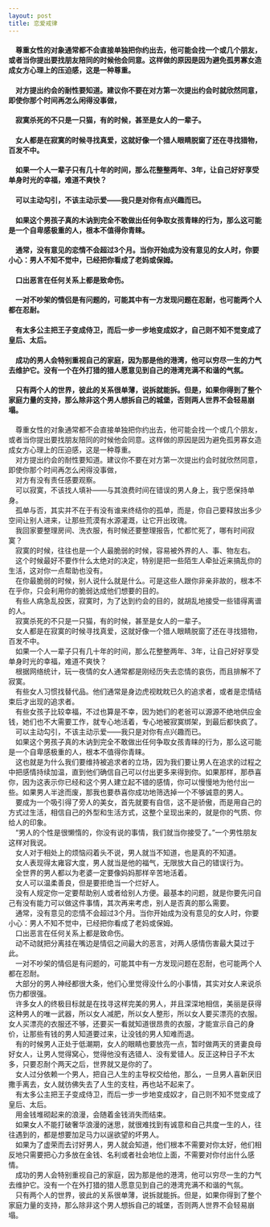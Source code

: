 ```yaml
---
layout: post
title: 恋爱戒律
---
```

#### &#8195;尊重女性的对象通常都不会直接单独把你约出去，他可能会找一个或几个朋友，或者当你提出要找朋友陪同的时候他会同意。这样做的原因是因为避免孤男寡女造成女方心理上的压迫感，这是一种尊重。               
#### &#8195;对方提出约会的耐性要知道。建议你不要在对方第一次提出约会时就欣然同意，即使你那个时间再怎么闲得没事做，               
#### &#8195;寂寞杀死的不只是一只猫，有的时候，甚至是女人的一辈子。               
#### &#8195;女人都是在寂寞的时候寻找真爱，这就好像一个猎人眼睛脱窗了还在寻找猎物，百发不中。               
#### &#8195;如果一个人一辈子只有几十年的时间，那么花整整两年、3年，让自己好好享受单身时光的幸福，难道不爽快？               
#### &#8195;可以主动勾引，不该主动示爱——我只是对你有点兴趣而已。               
#### &#8195;如果这个男孩子真的木讷到完全不敢做出任何争取女孩青睐的行为，那么这可能是一个自卑感极重的人，根本不值得你青睐。               
#### &#8195;通常，没有意见的恋情不会超过3个月。当你开始成为没有意见的女人时，你要小心：男人不知不觉中，已经把你看成了老妈或保姆。         
#### &#8195;口出恶言在任何关系上都是致命伤。               
#### &#8195;一对不吵架的情侣是有问题的，可能其中有一方发现问题在忍耐，也可能两个人都在忍耐。               
#### &#8195;有太多公主把王子变成侍卫，而后一步一步地变成奴才，自己则不知不觉变成了皇后、太后。               
#### &#8195;成功的男人会特别重视自己的家庭，因为那是他的港湾，他可以穷尽一生的力气去维护它。没有一个在外打猎的猎人愿意见到自己的港湾充满不和谐的气氛。               
#### &#8195;只有两个人的世界，彼此的关系很单薄，说拆就能拆。但是，如果你得到了整个家庭力量的支持，那么除非这个男人想拆自己的城堡，否则两人世界不会轻易崩塌。                     
<!-- more -->
&#8195;尊重女性的对象通常都不会直接单独把你约出去，他可能会找一个或几个朋友，或者当你提出要找朋友陪同的时候他会同意。这样做的原因是因为避免孤男寡女造成女方心理上的压迫感，这是一种尊重。               
&#8195;对方提出约会的耐性要知道。建议你不要在对方第一次提出约会时就欣然同意，即使你那个时间再怎么闲得没事做，               
&#8195;对方有没有责任感要观察。               
&#8195;可以寂寞，不该找人填补——与其浪费时间在错误的男人身上，我宁愿保持单身。               
&#8195;孤单与否，其实并不在于有没有谁来终结你的孤单，而是，你自己要释放出多少空间让别人进来，让那些荒漠有水源灌溉，让它开出玫瑰。               
&#8195;我回家要整理房间、洗衣服，有时候还要整理报告，忙都忙死了，哪有时间寂寞？               
&#8195;寂寞的时候，往往也是一个人最脆弱的时候，容易被外界的人、事、物左右。               
&#8195;这个时候最好不要作什么太绝对的决定，特别是把一些陌生人牵扯近来搞乱你的生活，这对你一点帮助也没有。               
&#8195;在你最脆弱的时候，别人说什么就是什么。可是这些人跟你非亲非故的，根本不在乎你，只会利用你的脆弱达成他们想要的目的。               
&#8195;有些人病急乱投医，寂寞时，为了达到约会的目的，就胡乱地接受一些错得离谱的人。               
&#8195;寂寞杀死的不只是一只猫，有的时候，甚至是女人的一辈子。               
&#8195;女人都是在寂寞的时候寻找真爱，这就好像一个猎人眼睛脱窗了还在寻找猎物，百发不中。               
&#8195;如果一个人一辈子只有几十年的时间，那么花整整两年、3年，让自己好好享受单身时光的幸福，难道不爽快？               
&#8195;根据网络统计，玩一夜情的女人通常都是刚经历失去恋情的哀伤，而且排解不了寂寞。               
&#8195;有些女人习惯找替代品。他们通常是身边虎视眈眈已久的追求者，或者是恋情结束后才出现的追求者。               
&#8195;有些女孩子比较幸福，不过也算是不幸，因为她们的老爸可以源源不绝地供应金钱，她们也不大需要工作，就专心地活着，专心地被寂寞绑架，到最后都快疯了。               
&#8195;可以主动勾引，不该主动示爱——我只是对你有点兴趣而已。               
&#8195;如果这个男孩子真的木讷到完全不敢做出任何争取女孩青睐的行为，那么这可能是一个自卑感极重的人，根本不值得你青睐。               
&#8195;这也就是为什么我们要维持被追求者的立场，因为我们要让男人在追求的过程之中把感情持续加温，直到他们确信自己可以付出更多来得到你。如果那样，那恭喜你，因为这表示你已经和这个男人建立起不错的感情，你可以慢慢地为他付出一些。如果男人半途而废，那我也要恭喜你成功地筛选掉一个不够诚意的男人。               
&#8195;要成为一个吸引得了旁人的美女，首先就要有自信，这不是骄傲，而是用自己的方式过生活，相信自己的外型和生活方式，这整个呈现出来的，就是你的气质、你给人的印象。                  
&#8195;“男人的个性是很懒惰的，你没有说的事情，我们就当你接受了。”一个男性朋友这样对我说。               
&#8195;女人对于相处上的烦恼闷着头不说，男人就当不知道，也是真的不知道。               
&#8195;女人表现得太雍容大度，男人就当是他的福气，无限放大自己的错误行为。               
&#8195;全世界的男人都以为老婆一定要像妈妈那样辛苦地活着。               
&#8195;女人可以温柔善良，但是要拒绝当一个烂好人。               
&#8195;没有人规定你一定要帮助别人或者给别人方便。最基本的问题，就是你要先问自己有没有能力可以做这件事情，其次再来考虑，别人是否真的那么需要。               
&#8195;通常，没有意见的恋情不会超过3个月。当你开始成为没有意见的女人时，你要小心：男人不知不觉中，已经把你看成了老妈或保姆。               
&#8195;口出恶言在任何关系上都是致命伤。               
&#8195;动不动就把分离挂在嘴边是情侣之间最大的恶言，对两人感情伤害最大莫过于此。               
&#8195;一对不吵架的情侣是有问题的，可能其中有一方发现问题在忍耐，也可能两个人都在忍耐。               
&#8195;大部分的男人神经都很大条，他们心里觉得没什么的小事情，其实对女人来说杀伤力都很强。               
&#8195;许多女人的终极目标就是在找寻这样完美的男人，并且深深地相信，美丽是获得这种男人的唯一武器，所以女人减肥，所以女人整形，所以女人要买漂亮的衣服。女人买漂亮的衣服还不够，还要买一看就知道很昂贵的衣服，才能宣示自己的身价，让那些有钱的男人知道要过来，让没钱的男人知难而退。               
&#8195;有的时候男人正处于低潮期，女人的眼睛也要放亮一点，暂时做两天的贤妻良母好女人，让男人觉得窝心，觉得他没有选错人、没有爱错人。反正这种日子不太多，只要忍耐个两天之后，世界就又是你的了。               
&#8195;女人过分依赖一个男人，把自己人生的主导权交给他，那么，一旦男人喜新厌旧撒手离去，女人就彷佛失去了人生的支柱，再也站不起来了。               
&#8195;有太多公主把王子变成侍卫，而后一步一步地变成奴才，自己则不知不觉变成了皇后、太后。               
&#8195;用金钱堆砌起来的浪漫，会随着金钱消失而结束。               
&#8195;如果女人不能打破奢华浪漫的迷思，就很难找到有诚意和自己共度一生的人，往往遇到的，都是想要加足马力以逞欲望的坏男人。               
&#8195;如果为了虚荣而去讨好男人，男人就会知道，他们根本不需要对你太好，他们相反地只需要把心力多放在金钱、名利或者社会地位上面，不需要对你付出什么感情。               
&#8195;成功的男人会特别重视自己的家庭，因为那是他的港湾，他可以穷尽一生的力气去维护它。没有一个在外打猎的猎人愿意见到自己的港湾充满不和谐的气氛。               
&#8195;只有两个人的世界，彼此的关系很单薄，说拆就能拆。但是，如果你得到了整个家庭力量的支持，那么除非这个男人想拆自己的城堡，否则两人世界不会轻易崩塌。               
